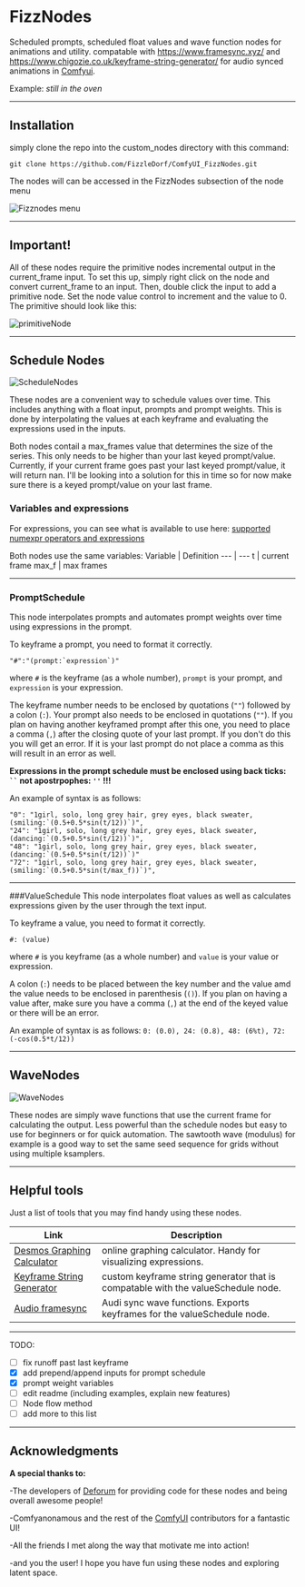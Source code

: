 
# FizzNodes
Scheduled prompts, scheduled float values and wave function nodes for animations and utility. compatable with https://www.framesync.xyz/ and https://www.chigozie.co.uk/keyframe-string-generator/ for audio synced animations in [Comfyui](https://github.com/comfyanonymous/ComfyUI).

Example: *still in the oven*


-----

## Installation
simply clone the repo into the custom_nodes directory with this command:
```
git clone https://github.com/FizzleDorf/ComfyUI_FizzNodes.git
```
The nodes will can be accessed in the FizzNodes subsection of the node menu

![Fizznodes menu](https://github.com/FizzleDorf/ComfyUI_FizzNodes/assets/46942135/e07fedba-648c-4300-a6ac-61873b1501ab)

-----

## Important!

All of these nodes require the primitive nodes incremental output in the current_frame input. To set this up, simply right click on the node and convert current_frame to an input. Then, double click the input to add a primitive node. Set the node value control to increment and the value to 0. The primitive should look like this:

![primitiveNode](https://github.com/FizzleDorf/ComfyUI_FizzNodes/assets/46942135/b55d041b-d5d1-487a-8994-c2ca95baf5f1)

-----

## Schedule Nodes

![ScheduleNodes](https://github.com/FizzleDorf/ComfyUI_FizzNodes/assets/46942135/36c4ff23-7bd1-48e2-9fb9-2549e9764535)


These nodes are a convenient way to schedule values over time. This includes anything with a float input, prompts and prompt weights. This is done by interpolating the values at each keyframe and evaluating the expressions used in the inputs.

Both nodes contail a max_frames value that determines the size of the series. This only needs to be higher than your last keyed prompt/value. Currently, if your current frame goes past your last keyed prompt/value, it will return nan. I'll be looking into a solution for this in time so for now make sure there is a keyed prompt/value on your last frame.

### Variables and expressions

For expressions, you can see what is available to use here: [supported numexpr operators and expressions](https://numexpr.readthedocs.io/en/latest/user_guide.html#supported-operators)

Both nodes use the same variables:
Variable | Definition 
--- | --- 
t | current frame
max_f | max frames

-----

### PromptSchedule
This node interpolates prompts and automates prompt weights over time using expressions in the prompt.

To keyframe a prompt, you need to format it correctly.

```
"#":"(prompt:`expression`)"
```

where ```#``` is the keyframe (as a whole number), ```prompt``` is your prompt, and ```expression``` is your expression.

The keyframe number needs to be enclosed by quotations (```""```) followed by a colon (```:```).
Your prompt also needs to be enclosed in quotations (```""```).
If you plan on having another keyframed prompt after this one, you need to place a comma (```,```) after the closing quote of your last prompt. If you don't do this you will get an error. If it is your last prompt do not place a comma as this will result in an error as well.

**Expressions in the prompt schedule must be enclosed using back ticks: ``` `` ``` not apostrpophes: ```''``` !!!**

An example of syntax is as follows:
```
"0": "1girl, solo, long grey hair, grey eyes, black sweater, (smiling:`(0.5+0.5*sin(t/12))`)",
"24": "1girl, solo, long grey hair, grey eyes, black sweater, (dancing:`(0.5+0.5*sin(t/12))`)",
"48": "1girl, solo, long grey hair, grey eyes, black sweater, (dancing:`(0.5+0.5*sin(t/12))`)"
"72": "1girl, solo, long grey hair, grey eyes, black sweater, (smiling:`(0.5+0.5*sin(t/max_f))`)",
```

-----

###ValueSchedule
This node interpolates float values as well as calculates expressions given by the user through the text input.

To keyframe a value, you need to format it correctly.

```
#: (value)
```

where ```#``` is you keyframe (as a whole number) and ```value``` is your value or expression.

A colon (```:```) needs to be placed between the key number and the value amd the value needs to be enclosed in parenthesis (```()```). If you plan on having a value after, make sure you have a comma (```,```) at the end of the keyed value or there will be an error.

An example of syntax is as follows:
```0: (0.0), 24: (0.8), 48: (6%t), 72: (-cos(0.5*t/12))```

-----

## WaveNodes

![WaveNodes](https://github.com/FizzleDorf/ComfyUI_FizzNodes/assets/46942135/21fd2e2d-af8d-4f8b-8b04-9175e4f00dce)

These nodes are simply wave functions that use the current frame for calculating the output. Less powerful than the schedule nodes but easy to use for beginners or for quick automation. The sawtooth wave (modulus) for example is a good way to set the same seed sequence for grids without using multiple ksamplers.

-----

## Helpful tools

Just a list of tools that you may find handy using these nodes.

Link | Description
--- | --- 
[Desmos Graphing Calculator](https://www.desmos.com/calculator) | online graphing calculator. Handy for visualizing expressions.
[Keyframe String Generator](https://www.chigozie.co.uk/keyframe-string-generator/) | custom keyframe string generator that is compatable with the valueSchedule node.
[Audio framesync](https://www.framesync.xyz/) | Audi sync wave functions. Exports keyframes for the valueSchedule node.

-----

TODO:
- [ ] fix runoff past last keyframe
- [x] add prepend/append inputs for prompt schedule
- [x] prompt weight variables
- [ ] edit readme (including examples, explain new features)
- [ ] Node flow method
- [ ] add more to this list

-----
## Acknowledgments

**A special thanks to:**

-The developers of [Deforum](https://github.com/deforum-art/sd-webui-deforum) for providing code for these nodes and being overall awesome people!

-Comfyanonamous and the rest of the [ComfyUI](https://github.com/comfyanonymous/ComfyUI/tree/master) contributors for a fantastic UI!

-All the friends I met along the way that motivate me into action!

-and you the user! I hope you have fun using these nodes and exploring latent space.


